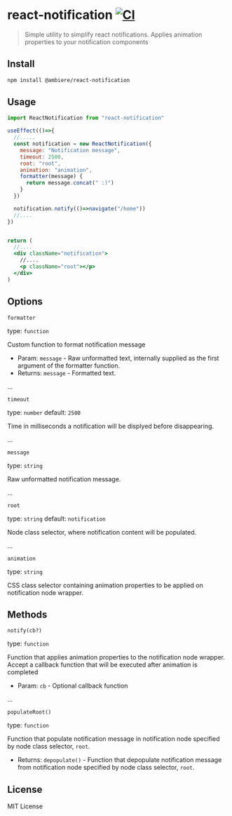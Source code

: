 # react-notification [![CI](https://github.com/ambiere/react-notification/actions/workflows/main.yml/badge.svg)](https://github.com/ambiere/react-notification/actions/workflows/main.yml)

>Simple utility to simplify react notifications. Applies animation properties to your notification components

## Install

```bash
npm install @ambiere/react-notification
```

## Usage

```jsx
import ReactNotification from "react-notification"

useEffect(()=>{
  //.....
  const notification = new ReactNotification({
    message: "Notification message",
    timeout: 2500,
    root: "root",
    animation: "animation",
    formatter(message) {
      return message.concat(" :)")
    }
  })

  notification.notify(()=>navigate("/home"))
  //....
})


return (
  //....
  <div className="notification">
    //....
    <p className="root"></p>
  </div>
)

```

## Options

`formatter`

type: `function`

Custom function to format notification message

- Param: `message` - Raw unformatted text, internally supplied as the first argument of the formatter function.
- Returns: `message` - Formatted text.

...

`timeout`

type: `number`
default: `2500`

Time in milliseconds a notification will be displyed before disappearing.

...

`message`

type: `string`

Raw unformatted notification message.

...

`root`

type: `string`
default: `notification`

Node class selector, where notification content will be populated.

...

`animation`

type: `string`

CSS class selector containing animation properties to be applied on notification node wrapper.


## Methods

`notify(cb?)`

type: `function`

Function that applies animation properties to the notification node wrapper. Accept a callback function that will be executed after animation is completed

- Param: `cb` - Optional callback function

...

`populateRoot()`

type: `function`

Function that populate notification message in notification node specified by node class selector, `root`.

- Returns: `depopulate()` - Function that depopulate notification message from notification node specified by node class selector, `root`.

## License

MIT License

